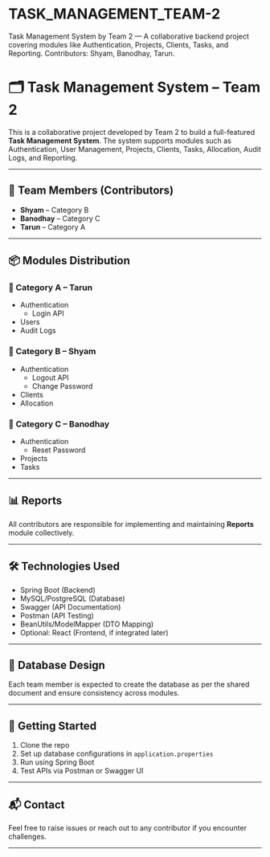 # TASK_MANAGEMENT_TEAM-2
Task Management System by Team 2 — A collaborative backend project covering modules like Authentication, Projects, Clients, Tasks, and Reporting. Contributors: Shyam, Banodhay, Tarun.

# 🗂️ Task Management System – Team 2

This is a collaborative project developed by Team 2 to build a full-featured **Task Management System**. The system supports modules such as Authentication, User Management, Projects, Clients, Tasks, Allocation, Audit Logs, and Reporting.

---

## 👥 Team Members (Contributors)
- **Shyam** – Category B  
- **Banodhay** – Category C  
- **Tarun** – Category A  

---

## 📦 Modules Distribution

### 🔹 Category A – Tarun
- Authentication
  - Login API
- Users
- Audit Logs

### 🔸 Category B – Shyam
- Authentication
  - Logout API
  - Change Password
- Clients
- Allocation

### 🔹 Category C – Banodhay
- Authentication
  - Reset Password
- Projects
- Tasks

---

## 📊 Reports
All contributors are responsible for implementing and maintaining **Reports** module collectively.

---

## 🛠️ Technologies Used
- Spring Boot (Backend)
- MySQL/PostgreSQL (Database)
- Swagger (API Documentation)
- Postman (API Testing)
- BeanUtils/ModelMapper (DTO Mapping)
- Optional: React (Frontend, if integrated later)

---

## 📁 Database Design
Each team member is expected to create the database as per the shared document and ensure consistency across modules.

---

## 🚀 Getting Started
1. Clone the repo
2. Set up database configurations in `application.properties`
3. Run using Spring Boot
4. Test APIs via Postman or Swagger UI

---

## 📬 Contact
Feel free to raise issues or reach out to any contributor if you encounter challenges.

---


